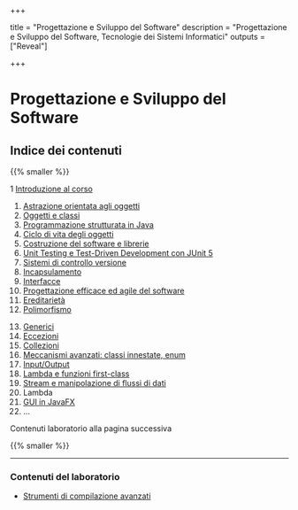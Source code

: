 
+++

title = "Progettazione e Sviluppo del Software"
description = "Progettazione e Sviluppo del Software, Tecnologie dei Sistemi Informatici"
outputs = ["Reveal"]

+++

# Progettazione e Sviluppo del Software

## Indice dei contenuti

{{% smaller %}}

<div class="container">
<div class="col">

1 [Introduzione al corso](intro/)
1. [Astrazione orientata agli oggetti](oo-abstraction/)
1. [Oggetti e classi](objects/)
1. [Programmazione strutturata in Java](java-structured-programming/)
1. [Ciclo di vita degli oggetti](objects-lifecycle/)
1. [Costruzione del software e librerie](build-systems/)
1. [Unit Testing e Test-Driven Development con JUnit 5](junit-tdd/)
1. [Sistemi di controllo versione](git/)
1. [Incapsulamento](encapsulation/)
1. [Interfacce](interfaces/)
1. [Progettazione efficace ed agile del software](intro-agile-sw-design-patterns/)
1. [Ereditarietà](inheritance/)
1. [Polimorfismo](polymorphism/)

</div>
<div class="col">

13. [Generici](generics/)
1. [Eccezioni](exceptions/)
1. [Collezioni](collections/)
1. [Meccanismi avanzati: classi innestate, enum](advanced-mechanisms-nested-enums/)
1. [Input/Output](io/)
1. [Lambda e funzioni first-class](lambdas/)
1. [Stream e manipolazione di flussi di dati](stream/)
1. Lambda
1. [GUI in JavaFX](guis-javafx/)
1. ...

</div></div>

Contenuti laboratorio alla pagina successiva

{{% smaller %}}

---

### Contenuti del laboratorio
* [Strumenti di compilazione avanzati](lab/02-advanced-tooling-gradle/)
